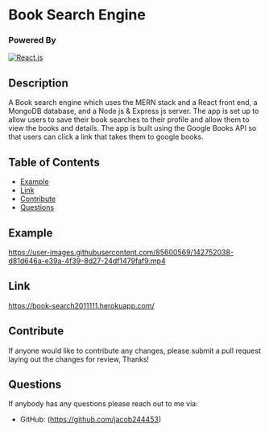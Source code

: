 # Book Search Engine

  ### Powered By

  [![React.js](https://img.shields.io/badge/React.js-008783.svg)](https://reactjs.org/)

  ## Description 

  A Book search engine which uses the MERN stack and a React front end, a MongoDB database, and a Node js & Express js server.
  The app is set up to allow users to save their book searches to their profile and allow them to view the books and details. 
  The app is built using the Google Books API so that users can click a link that takes them to google books.
  
  ## Table of Contents
  * [Example](#Example)
  * [Link](#Link)
  * [Contribute](#Contribute)
  * [Questions](#Questions)
  
  ## Example
  https://user-images.githubusercontent.com/85600569/142752038-d81d646a-e39a-4f39-8d27-24df1479faf9.mp4
  
  ## Link
  https://book-search2011111.herokuapp.com/
  
  ## Contribute

  If anyone would like to contribute any changes, please submit a pull request laying out the changes for review, Thanks!

  ## Questions

  If anybody has any questions please reach out to me via:
 
  * GitHub: (https://github.com/jacob244453)
  





